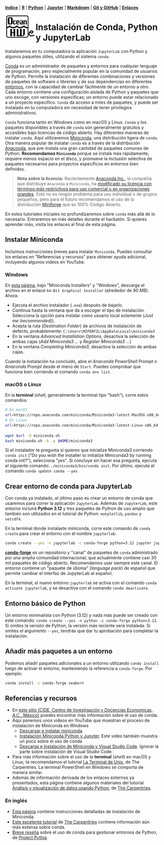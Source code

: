 <p align="left">
<strong><a href="../Indice.md">Indice</a></strong>
|
<strong><a href="../Intro-a-R/R.md">R</a></strong>
|
<strong><a href="../Intro-a-Python/Python.md">Python</a></strong>
|
<strong><a href="../Intro-a-Jupyter/Jupyter.md">Jupyter</a></strong>
|
<strong><a href="../Intro-a-Markdown/Markdown.md">Markdown</a></strong>
|
<strong><a href="../Intro-a-github/Github.md">Git y GitHub</a></strong>
|
<strong><a href="../enlaces.md">Enlaces</a></strong>
</p>

<img style="float: left;" src="OHWe.png" width="100"> 

# Instalación de Conda, Python y JupyterLab

Instalaremos en tu computadora la aplicación `JupyterLab` con Python y algunos paquetes útiles, utilizando el sistema `conda`. 

[Conda](https://docs.conda.io) es un administrador de paquetes y entornos para cualquier lenguaje de programación, pero especialmente popular en la comunidad de usuarios de Python. Permite la instalación de diferentes combinaciones y versiones de paquetes de software o librerías y de sus dependencias en diferentes [entornos](https://exponentis.es/creacion-de-entornos-en-anaconda), con la capacidad de cambiar fácilmente de un entorno a otro. Cada entorno contiene una configuración aislada de Python y paquetes que uno escoge, con versiones específicas; un entorno puede estar relacionado a un proyecto específico. `Conda` da acceso a miles de paquetes, y puede ser instalado en tu computadora sin necesidad de tener privilegios administrativos.

`Conda` funciona tanto en Windows como en macOS y Linux. `Conda` y los paquetes disponibles a través de `conda` son generalmente gratuitos y accesibles bajo licencias de código abierto. Hay diferentes maneras de instalar `conda`. Aquí utilizaremos [Miniconda](https://www.anaconda.com/docs/getting-started/miniconda/main), una distribución ligera de `conda`. Otra manera popular de instalar `conda` es a través de la distribución [Anaconda](https://www.anaconda.com/docs/getting-started/anaconda/main), que pre-instala una gran cantidad de paquetes comunes de Python. **Recomendamos `Miniconda`** porque se instala más rápidamente, requiere menos espacio en el disco, y promueve la inclusión selectiva de paquetes necesarios para proyectos específicos en entornos bien definidos.

> **Nota sobre la licencia:** Recientemente [Anaconda Inc.](https://www.datacamp.com/es/blog/anaconda-alternatives#c%C3%B3digo-abierto-y-licencias-aunqu), la compañía que distribuye `Anaconda` y `Miniconda`, ha [modificado su licencia con términos más restrictivos para uso comercial o en organizaciones grandes](https://www.datacamp.com/es/blog/anaconda-alternatives#c%C3%B3digo-abierto-y-licencias-aunqu). Esto no es ningún problema para uso individual o de grupos pequeños, pero para el futuro recomendamos el uso de la distribución [Miniforge](https://conda-forge.org/download/) que es 100% Código Abierto.

En estos tutoriales iniciales no profundizaremos sobre `conda` más allá de lo necesario. Entraremos en más detalles durante el hackatón. Si quieres aprender más, visita los enlaces al final de esta página.

## Instalar Miniconda

Incluimos instrucciones breves para instalar `Miniconda`. Puedes consultar los enlaces en "Referencias y recursos" para obtener ayuda adicional, incluyendo algunos videos en YouTube.

### Windows

En [esta página](https://www.anaconda.com/download/success#miniconda), bajo "Miniconda Installers" y "Windows", descarga el archivo en el enlace `64-Bit Graphical Installer` (alrededor de 90 MB). Ahora:

- Ejecuta el archivo instalador (`.exe`) después de bajarlo. 
- Continua hasta la ventana que da a escoger el tipo de instalación. Selecciona la opción para instalar como usuario local solamente (*Just me (recommended)*).
- Acepta la ruta (*Destination Folder*) de archivos de instalación de defecto, probablemente: `C:\Users\MIPERFIL\AppData\Local\miniconda3`
- En la ventana *Advanced Installation Options*, desactiva la selección de ambas cajas (*Add Miniconda3 ...* y *Register Miniconda3 ...*)
- En la ventana *Completing Miniconda3*, desactiva la selección de ambas cajas.

Cuando la instalación ha concluido, abre el *Anaconda PowerShell Prompt* o *Anaconda Prompt* desde el menú de `Start`. Puedes comprobar que funciona bien corriendo el comando `conda env list`.

### macOS o Linux

En la **terminal** (*shell*, generalmente la terminal tipo "bash"), corre estos comandos:

```bash
# En macOS
url=https://repo.anaconda.com/miniconda/Miniconda3-latest-MacOSX-x86_64.sh
# En Linux
url=https://repo.anaconda.com/miniconda/Miniconda3-latest-Linux-x86_64.sh

wget $url -O miniconda.sh
bash miniconda.sh -b -p $HOME/miniconda3
```

Si el instalador te pregunta si quieres que inicialize Miniconda3 corriendo `conda init` ("Do you wish the installer to initialize Miniconda3 by running conda init?"), selecciona "yes". Si concluye sin hacer esa pregunta, ejecuta el siguiente comando: `./miniconda3/bin/conda init`. Por último, ejecuta el comando `conda update conda --yes`

## Crear entorno de conda para JupyterLab

Con conda ya instalado, el último paso es crear un entorno de conda que usaremos para correr la aplicación `JupyterLab`. Además de `JupyterLab`, este entorno incluirá **Python 3.12** y tres paquetes de Python de uso amplio que también son utilizados en el tutorial de Python: `matplotlib`, `pandas` y `netcdf4`.

En la terminal donde instalaste miniconda, corre este comando de `conda create` para crear el entorno con el nombre `jupyterlab`: 
```bash
conda create --yes -n jupyterlab -c conda-forge python=3.12 jupyter jupyterlab-language-pack-es-ES nb_conda_kernels matplotlib pandas netcdf4
```

[**conda-forge**](https://conda-forge.org) es un repositorio y "canal" de paquetes de `conda` administrado por una amplia comunidad internacional, que actualmente contiene casi 30 mil paquetes de código abierto. Recomendamos usar siempre este canal. El entorno contiene un "paquete de idioma" (*language pack*) de español que permite cambiar el interfaz de JupyterLab al español.

En la terminal, el nuevo entorno `jupyterlab` se activa con el comando `conda activate jupyterlab`, y se desactiva con el comando `conda deactivate`.

## Entorno básico de Python

Un entorno minimalista con Python (3.12) y nada más puede ser creado con este comando: `conda create --yes -n python -c conda-forge python=3.12`. Si omites la versión de Python, la versión más reciente será instalada. Si omites el argumento `--yes`, tendrás que dar tu aprobación para completar la instalación.

## Añadir más paquetes a un entorno

Podemos añadir paquetes adicionales a un entorno utilizando `conda install` luego de activar el entorno, manteniendo la referencia a `conda-forge`. Por ejemplo:
```bash
conda install -c conda-forge seaborn
```

## Referencias y recursos

- En [este sitio (CIDE, Centro de Investigación y Docencias Economicas, A.C., México)](https://rafneta.github.io/CienciaDatosPythonCIDE/Laboratorios/Lab1/instalacion.html) puedes encontrar más información sobre el uso de conda. 
- Aquí ponemos unos videos en YouTube que muestran el proceso de instalación de Miniconda en Windows
    - [Descargar e instalar miniconda](https://www.youtube.com/watch?v=oE0JFNipLkA).
    - [Instalación Miniconda Python y Jupyter](https://www.youtube.com/watch?v=E2fKTS8slLo). Este video también muestra un poco sobre el uso de conda
    - [Descarga e Instalación de Miniconda y Visual Studio Code](https://www.youtube.com/watch?v=sT44XmAuSsE). Ignorar la parte sobre instalación de Visual Studio Code.
- Para más información sobre el uso de la **terminal** (*shell*) en macOS y Linux, te recomendamos el tutorial [La Terminal de Unix](https://swcarpentry.github.io/shell-novice-es/), de The Carpentries. La terminal PowerShell en Windows se comporta de manera similar.
- Además de información derivada de los enlaces externos ya presentados, esta página contiene algunos materiales del tutorial [Análisis y visualización de datos usando Python](https://datacarpentry.org/python-ecology-lesson-es/index.html), de [The Carpentries](https://carpentries.org).

### En inglés

- [Esta página](https://conda.io/projects/conda/en/latest/user-guide/install/index.html) contiene instrucciones detalladas de instalación de Miniconda.
- [Este excelente tutorial](https://carpentries-incubator.github.io/introduction-to-conda-for-data-scientists/) de [The Carpentries](https://carpentries.org) contiene información aún más extensa sobre conda.
- [Breve reseña](https://foundations.projectpythia.org/foundations/conda.html) sobre el uso de conda para gestionar entornos de Python, de [Project Pythia](https://projectpythia.org/).
